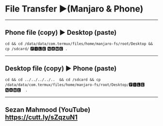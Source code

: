 # File Transfer ▶(Manjaro & Phone) 

------------------------------------
Phone file (copy) ▶ Desktop (paste)
------------------------------------
`cd && cd /data/data/com.termux/files/home/manjaro-fs/root/Desktop && cp /sdcard/` 🅵🅸🅻🅴 🅽🅰🅼🅴`  . `



------------------------------------
Desktop file (copy) ▶ Phone (paste)
------------------------------------

`cd && cd ../../../../..  && cd /sdcard && cp /data/data/com.termux/files/home/manjaro-fs/root/Desktop/`🅵🅸🅻🅴 🅽🅰🅼🅴`   . `

------------------------------------
Sezan Mahmood 
(YouTube) https://cutt.ly/sZqzuN1
------------------------------------
